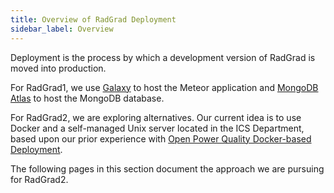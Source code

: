 ```yaml
---
title: Overview of RadGrad Deployment
sidebar_label: Overview
---
```


Deployment is the process by which a development version of RadGrad is moved into production.

For RadGrad1, we use [Galaxy](https://www.meteor.com/hosting) to host the Meteor application and [MongoDB Atlas](https://www.mongodb.com/cloud/atlas) to host the MongoDB database.

For RadGrad2, we are exploring alternatives.  Our current idea is to use Docker and a self-managed Unix server located in the ICS Department, based upon our prior experience with [Open Power Quality Docker-based Deployment](https://openpowerquality.org/docs/cloud-docker.html).

The following pages in this section document the approach we are pursuing for RadGrad2.